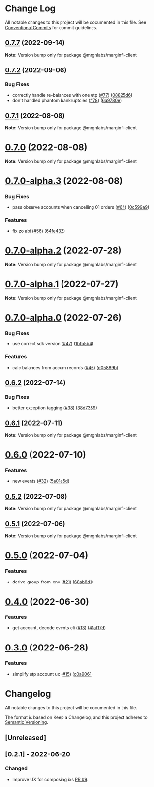 # Change Log

All notable changes to this project will be documented in this file.
See [Conventional Commits](https://conventionalcommits.org) for commit guidelines.

## [0.7.7](https://github.com/mrgnlabs/marginfi-sdk/compare/@mrgnlabs/marginfi-client@0.7.6...@mrgnlabs/marginfi-client@0.7.7) (2022-09-14)

**Note:** Version bump only for package @mrgnlabs/marginfi-client





## [0.7.2](https://github.com/mrgnlabs/marginfi-sdk/compare/@mrgnlabs/marginfi-client@0.7.1...@mrgnlabs/marginfi-client@0.7.2) (2022-09-06)


### Bug Fixes

* correctly handle re-balances with one utp ([#77](https://github.com/mrgnlabs/marginfi-sdk/issues/77)) ([08825d6](https://github.com/mrgnlabs/marginfi-sdk/commit/08825d60aad05769d160158b5b18353cbabee679))
* don't handled phantom bankruptcies ([#78](https://github.com/mrgnlabs/marginfi-sdk/issues/78)) ([6a9780e](https://github.com/mrgnlabs/marginfi-sdk/commit/6a9780ed012697e2868d446fe0a7f339a854371e))





## [0.7.1](https://github.com/mrgnlabs/marginfi-sdk/compare/@mrgnlabs/marginfi-client@0.7.0...@mrgnlabs/marginfi-client@0.7.1) (2022-08-08)

**Note:** Version bump only for package @mrgnlabs/marginfi-client





# [0.7.0](https://github.com/mrgnlabs/marginfi-sdk/compare/@mrgnlabs/marginfi-client@0.7.0-alpha.3...@mrgnlabs/marginfi-client@0.7.0) (2022-08-08)

**Note:** Version bump only for package @mrgnlabs/marginfi-client





# [0.7.0-alpha.3](https://github.com/mrgnlabs/marginfi-sdk/compare/@mrgnlabs/marginfi-client@0.7.0-alpha.2...@mrgnlabs/marginfi-client@0.7.0-alpha.3) (2022-08-08)


### Bug Fixes

* pass observe accounts when cancelling 01 orders ([#64](https://github.com/mrgnlabs/marginfi-sdk/issues/64)) ([0c599a9](https://github.com/mrgnlabs/marginfi-sdk/commit/0c599a9232302eeb962d41e8b6744d050f0f7c15))


### Features

* fix zo abi ([#56](https://github.com/mrgnlabs/marginfi-sdk/issues/56)) ([64fe432](https://github.com/mrgnlabs/marginfi-sdk/commit/64fe4320d321b93d7518660ed2b8c7cdfb5010bd))





# [0.7.0-alpha.2](https://github.com/mrgnlabs/marginfi-sdk/compare/@mrgnlabs/marginfi-client@0.7.0-alpha.1...@mrgnlabs/marginfi-client@0.7.0-alpha.2) (2022-07-28)

**Note:** Version bump only for package @mrgnlabs/marginfi-client





# [0.7.0-alpha.1](https://github.com/mrgnlabs/marginfi-sdk/compare/@mrgnlabs/marginfi-client@0.7.0-alpha.0...@mrgnlabs/marginfi-client@0.7.0-alpha.1) (2022-07-27)

**Note:** Version bump only for package @mrgnlabs/marginfi-client





# [0.7.0-alpha.0](https://github.com/mrgnlabs/marginfi-sdk/compare/@mrgnlabs/marginfi-client@0.6.2...@mrgnlabs/marginfi-client@0.7.0-alpha.0) (2022-07-26)


### Bug Fixes

* use correct sdk version ([#47](https://github.com/mrgnlabs/marginfi-sdk/issues/47)) ([1bfb5b4](https://github.com/mrgnlabs/marginfi-sdk/commit/1bfb5b4e1727ca4db6cad55d35538a2a8da67701))


### Features

* calc balances from accum records ([#46](https://github.com/mrgnlabs/marginfi-sdk/issues/46)) ([d05889b](https://github.com/mrgnlabs/marginfi-sdk/commit/d05889bdfc72f78cee5187fa7b14f5dc5de6ead7))





## [0.6.2](https://github.com/mrgnlabs/marginfi-sdk/compare/@mrgnlabs/marginfi-client@0.6.1...@mrgnlabs/marginfi-client@0.6.2) (2022-07-14)


### Bug Fixes

* better exception tagging ([#38](https://github.com/mrgnlabs/marginfi-sdk/issues/38)) ([38d7389](https://github.com/mrgnlabs/marginfi-sdk/commit/38d7389e60689d99b3a281b5a2a02ddd15344421))





## [0.6.1](https://github.com/mrgnlabs/marginfi-sdk/compare/@mrgnlabs/marginfi-client@0.6.0...@mrgnlabs/marginfi-client@0.6.1) (2022-07-11)

**Note:** Version bump only for package @mrgnlabs/marginfi-client





# [0.6.0](https://github.com/mrgnlabs/marginfi-sdk/compare/@mrgnlabs/marginfi-client@0.5.2...@mrgnlabs/marginfi-client@0.6.0) (2022-07-10)


### Features

* new events ([#32](https://github.com/mrgnlabs/marginfi-sdk/issues/32)) ([5a01e5d](https://github.com/mrgnlabs/marginfi-sdk/commit/5a01e5d29a951c1bb224f2f3a261a935d9ef7999))





## [0.5.2](https://github.com/mrgnlabs/marginfi-sdk/compare/@mrgnlabs/marginfi-client@0.5.1...@mrgnlabs/marginfi-client@0.5.2) (2022-07-08)

**Note:** Version bump only for package @mrgnlabs/marginfi-client





## [0.5.1](https://github.com/mrgnlabs/marginfi-sdk/compare/@mrgnlabs/marginfi-client@0.5.0...@mrgnlabs/marginfi-client@0.5.1) (2022-07-06)

**Note:** Version bump only for package @mrgnlabs/marginfi-client





# [0.5.0](https://github.com/mrgnlabs/marginfi-sdk/compare/@mrgnlabs/marginfi-client@0.4.0...@mrgnlabs/marginfi-client@0.5.0) (2022-07-04)


### Features

* derive-group-from-env ([#21](https://github.com/mrgnlabs/marginfi-sdk/issues/21)) ([68ab8d1](https://github.com/mrgnlabs/marginfi-sdk/commit/68ab8d1a4ae7e41f1560ef13fa036359e5f78eee))





# [0.4.0](https://github.com/mrgnlabs/marginfi-sdk/compare/@mrgnlabs/marginfi-client@0.3.0...@mrgnlabs/marginfi-client@0.4.0) (2022-06-30)


### Features

* get account, decode events cli ([#13](https://github.com/mrgnlabs/marginfi-sdk/issues/13)) ([41af17d](https://github.com/mrgnlabs/marginfi-sdk/commit/41af17df303e21a419f66692b21032b5a5c65749))





# [0.3.0](https://github.com/mrgnlabs/marginfi-sdk/compare/@mrgnlabs/marginfi-client@0.2.1...@mrgnlabs/marginfi-client@0.3.0) (2022-06-28)


### Features

* simplify utp account ux ([#15](https://github.com/mrgnlabs/marginfi-sdk/issues/15)) ([c0a9061](https://github.com/mrgnlabs/marginfi-sdk/commit/c0a9061b089c4c7f9017ba808f375833113a881d))





# Changelog

All notable changes to this project will be documented in this file.

The format is based on [Keep a Changelog](https://keepachangelog.com/en/1.0.0/),
and this project adheres to [Semantic Versioning](https://semver.org/spec/v2.0.0.html).

## [Unreleased]

## [0.2.1] - 2022-06-20

### Changed

- Improve UX for composing ixs [PR #9](https://github.com/mrgnlabs/marginfi-sdk/issues/9).
